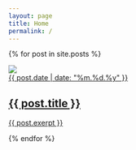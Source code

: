 ```yaml
---
layout: page
title: Home
permalink: /
---
```


<div class="container blogList my-14">
    <div class="row">
        <div class="col-lg-7 mx-auto">

{% for post in site.posts %}

  <div class="post reveal load-hidden up mb-11">
    <a href="{{ post.url }}">
        <div class="postImg position-relative">
            <div class="overlay"></div>
            <img src="{{ post.hero }}">
        </div>
        <div class="date mt-4">{{ post.date | date: "%m.%d.%y" }}</div>
        <h2 class="mt-3 mb-2"> {{ post.title }} </h2>
        <p>{{ post.exerpt }}</p>
    </a>
  </div>

  {% endfor %}

        
    


<!-- <div class="row">
{% for post in site.posts offset:1 %}
    <div class="col-md-6">
        <div class="post reveal load-hidden up mb-11">
        <a href="{{ post.url }}">
        <div class="postImg position-relative">
            <div class="overlay"></div>
            <img src="{{ post.hero }}">
        </div>
        <div class="date mt-4">{{ post.date | date: "%m.%d.%y" }}</div>
        <h3 class="mt-3 mb-2"> {{ post.title }} </h3>
        <p>{{ post.exerpt }}</p>
       </a>
        </div>
    </div>
{% endfor %}
</div> -->
</div>
</div>
</div>



